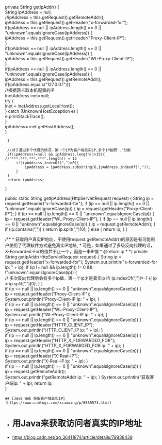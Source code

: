 private String getIpAddr() {   
     String ipAddress = null;   
     //ipAddress = this.getRequest().getRemoteAddr();   
     ipAddress = this.getRequest().getHeader("x-forwarded-for");   
     if(ipAddress == null || ipAddress.length() == 0 || "unknown".equalsIgnoreCase(ipAddress)) {   
      ipAddress = this.getRequest().getHeader("Proxy-Client-IP");   
     }   
     if(ipAddress == null || ipAddress.length() == 0 || "unknown".equalsIgnoreCase(ipAddress)) {   
         ipAddress = this.getRequest().getHeader("WL-Proxy-Client-IP");   
     }   
     if(ipAddress == null || ipAddress.length() == 0 || "unknown".equalsIgnoreCase(ipAddress)) {   
      ipAddress = this.getRequest().getRemoteAddr();   
      if(ipAddress.equals("127.0.0.1")){   
       //根据网卡取本机配置的IP   
       InetAddress inet=null;   
    try {   
     inet = InetAddress.getLocalHost();   
    } catch (UnknownHostException e) {   
     e.printStackTrace();   
    }   
    ipAddress= inet.getHostAddress();   
      }   
            

     }   
      
     //对于通过多个代理的情况，第一个IP为客户端真实IP,多个IP按照','分割   
     if(ipAddress!=null && ipAddress.length()>15){ //"***.***.***.***".length() = 15   
         if(ipAddress.indexOf(",")>0){   
             ipAddress = ipAddress.substring(0,ipAddress.indexOf(","));   
         }   
     }   
     return ipAddress;    
  }   

  public static String getIpAddress(HttpServletRequest request) {
    String ip = request.getHeader("x-forwarded-for");
    if (ip == null || ip.length() == 0 || "unknown".equalsIgnoreCase(ip)) {
        ip = request.getHeader("Proxy-Client-IP");
    }
    if (ip == null || ip.length() == 0 || "unknown".equalsIgnoreCase(ip)) {
        ip = request.getHeader("WL-Proxy-Client-IP");
    }
    if (ip == null || ip.length() == 0 || "unknown".equalsIgnoreCase(ip)) {
        ip = request.getRemoteAddr();
    }
    if (ip.contains(",")) {
        return ip.split(",")[0];
    } else {
        return ip;
    }
}

/** 
     * 获取用户真实IP地址，不使用request.getRemoteAddr()的原因是有可能用户使用了代理软件方式避免真实IP地址, 
          * 可是，如果通过了多级反向代理的话，X-Forwarded-For的值并不止一个，而是一串IP值 
          *   @return ip
               *     */
              private String getIpAddr(HttpServletRequest request) {
        String ip = request.getHeader("x-forwarded-for"); 
        System.out.println("x-forwarded-for ip: " + ip);
        if (ip != null && ip.length() != 0 && !"unknown".equalsIgnoreCase(ip)) {  
            // 多次反向代理后会有多个ip值，第一个ip才是真实ip
                if( ip.indexOf(",")!=-1 ){
            ip = ip.split(",")[0];
                    }
            }  
        if (ip == null || ip.length() == 0 || "unknown".equalsIgnoreCase(ip)) {  
            ip = request.getHeader("Proxy-Client-IP");  
                System.out.println("Proxy-Client-IP ip: " + ip);
            }  
        if (ip == null || ip.length() == 0 || "unknown".equalsIgnoreCase(ip)) {  
            ip = request.getHeader("WL-Proxy-Client-IP");  
                System.out.println("WL-Proxy-Client-IP ip: " + ip);
            }  
        if (ip == null || ip.length() == 0 || "unknown".equalsIgnoreCase(ip)) {  
            ip = request.getHeader("HTTP_CLIENT_IP");  
                System.out.println("HTTP_CLIENT_IP ip: " + ip);
            }  
        if (ip == null || ip.length() == 0 || "unknown".equalsIgnoreCase(ip)) {  
            ip = request.getHeader("HTTP_X_FORWARDED_FOR");  
                System.out.println("HTTP_X_FORWARDED_FOR ip: " + ip);
            }  
        if (ip == null || ip.length() == 0 || "unknown".equalsIgnoreCase(ip)) {  
            ip = request.getHeader("X-Real-IP");  
                System.out.println("X-Real-IP ip: " + ip);
            }  
        if (ip == null || ip.length() == 0 || "unknown".equalsIgnoreCase(ip)) {  
            ip = request.getRemoteAddr();  
                System.out.println("getRemoteAddr ip: " + ip);
            } 
        System.out.println("获取客户端ip: " + ip);
        return ip;  
            }
    
    ## [Java Web 获取客户端真实IP](https://www.cnblogs.com/xiaoxing/p/6565573.html)
    
* # 用Java来获取访问者真实的IP地址

* <https://blog.csdn.net/qq_36411874/article/details/79938439>
